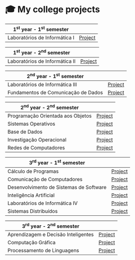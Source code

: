 # 🎓 My college projects

| 1<sup>st</sup> year - 1<sup>st</sup> semester | |
| --- | :---:  |
| Laboratórios de Informática I | [Project](https://github.com/Tiago5Carneiro/LI1) |


| 1<sup>st</sup> year - 2<sup>nd</sup> semester | |
| --- | :---: |
| Laboratórios de Informática II | [Project](https://github.com/Tiago5Carneiro/Jogo_Rastros-Jogo_e_bot) |

| 2<sup>nd</sup> year - 1<sup>st</sup> semester | |
| --- | :---: |
| Laboratórios de Informática III | [Project](https://github.com/Tiago5Carneiro/LI3) |
| Fundamentos de Comunicação de Dados | [Project](https://github.com/Tiago5Carneiro/Projeto-CD) |

| 2<sup>nd</sup> year - 2<sup>nd</sup> semester | |
| --- | :---: |
| Programação Orientada aos Objetos | [Project](https://github.com/Tiago5Carneiro/Projeto_POO) |
| Sistemas Operativos | [Project](https://github.com/Tiago5Carneiro/Project-SO) |
| Base de Dados | [Project](https://github.com/Tiago5Carneiro/BD_GRUPO33) |
| Investigação Operacional | [Project](https://github.com/Tiago5Carneiro/IO) |
| Redes de Computadores | [Project](https://github.com/Tiago5Carneiro/RC) |


| 3<sup>rd</sup> year - 1<sup>st</sup> semester | |
| --- | :---: |
| Cálculo de Programas | [Project](https://github.com/Tiago5Carneiro/CP) |
| Comunicação de Computadores | [Project](https://github.com/Tiago5Carneiro/CC-Project) |
| Desenvolvimento de Sistemas de Software | [Project](https://github.com/Tiago5Carneiro/ProjetoRE) |
| Inteligência Artificial| [Project](https://github.com/Tiago5Carneiro/IA-Project) |
| Laboratórios de Informática IV | [Project](https://github.com/Tiago5Carneiro/projetoLI4) |
| Sistemas Distribuídos | [Project](https://github.com/Tiago5Carneiro/SD) |


| 3<sup>rd</sup> year - 2<sup>nd</sup> semester | |
| --- | :---: |
| Aprendizagem e Decisão Inteligentes | [Project](https://github.com/Tiago5Carneiro/ADI) |
| Computação Gráfica | [Project](https://github.com/Tiago5Carneiro/CG-Project) |
| Processamento de Linguagens | [Project](https://github.com/Tiago5Carneiro/PL-Project) |